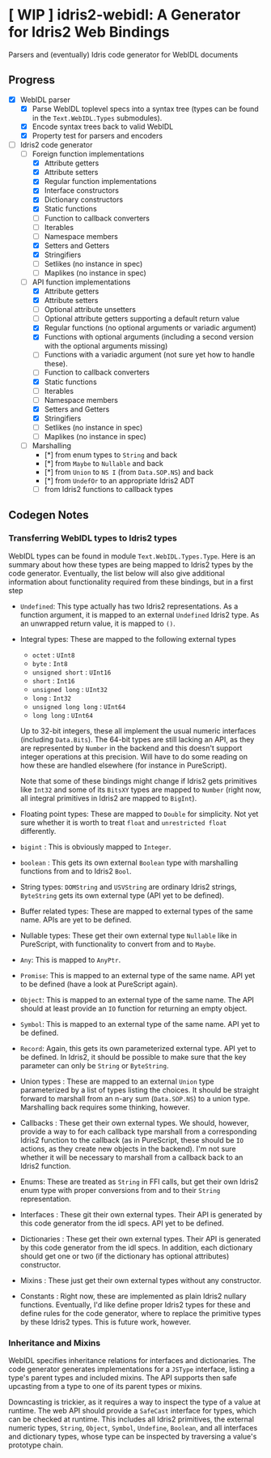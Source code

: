# [ WIP ] idris2-webidl: A Generator for Idris2 Web Bindings

Parsers and (eventually) Idris code generator for WebIDL documents

## Progress

- [x] WebIDL parser
  - [x] Parse WebIDL toplevel specs into a syntax tree
        (types can be found in the `Text.WebIDL.Types` submodules).
  - [x] Encode syntax trees back to valid WebIDL
  - [x] Property test for parsers and encoders
- [ ] Idris2 code generator
  - [ ] Foreign function implementations
    - [x] Attribute getters
    - [x] Attribute setters
    - [x] Regular function implementations
    - [x] Interface constructors
    - [x] Dictionary constructors
    - [x] Static functions
    - [ ] Function to callback converters
    - [ ] Iterables
    - [ ] Namespace members
    - [x] Setters and Getters
    - [x] Stringifiers
    - [ ] Setlikes (no instance in spec)
    - [ ] Maplikes (no instance in spec)
  - [ ] API function implementations
    - [x] Attribute getters
    - [x] Attribute setters
    - [ ] Optional attribute unsetters
    - [ ] Optional attribute getters supporting a default return value
    - [x] Regular functions (no optional arguments or variadic argument)
    - [x] Functions with optional arguments
          (including a second version with the optional arguments
          missing)
    - [ ] Functions with a variadic argument (not sure yet how
          to handle these).
    - [ ] Function to callback converters
    - [x] Static functions
    - [ ] Iterables
    - [ ] Namespace members
    - [x] Setters and Getters
    - [x] Stringifiers
    - [ ] Setlikes (no instance in spec)
    - [ ] Maplikes (no instance in spec)
  - [ ] Marshalling
    - [*] from enum types to `String` and back
    - [*] from `Maybe` to `Nullable` and back
    - [*] from `Union` to `NS I` (from `Data.SOP.NS`) and back
    - [*] from `UndefOr` to an appropriate Idris2 ADT
    - [ ] from Idris2 functions to callback types

## Codegen Notes

### Transferring WebIDL types to Idris2 types

WebIDL types can be found in module `Text.WebIDL.Types.Type`.
Here is an summary about how these types are being mapped to
Idris2 types by the code generator. Eventually, the list below
will also give additional information about functionality
required from these bindings, but in a first step

 * `Undefined`: This type actually has two Idris2 representations.
    As a function argument, it is mapped to an external
    `Undefined` Idris2 type. As an unwrapped return value, it
    is mapped to `()`.

 * Integral types: These are mapped to the following external types
   * `octet` : `UInt8`
   * `byte` : `Int8`
   * `unsigned short` : `UInt16`
   * `short` : `Int16`
   * `unsigned long` : `UInt32`
   * `long` : `Int32`
   * `unsigned long long` : `UInt64`
   * `long long` : `UInt64`

   Up to 32-bit integers, these all implement the usual numeric
   interfaces (including `Data.Bits`). The 64-bit types are
   still lacking an API, as they are represented by `Number`
   in the backend and this doesn't support integer operations
   at this precision. Will have to do some reading on how these
   are handled elsewhere (for instance in PureScript).

   Note that some of these bindings might change if Idris2 gets primitives
   like `Int32` and some of its `BitsXY` types are mapped to `Number`
   (right now, all integral primitives in Idris2 are mapped to `BigInt`).

 * Floating point types: These are mapped to `Double` for
   simplicity. Not yet sure whether it is worth to treat `float`
   and `unrestricted float` differently.

 * `bigint` : This is obviously mapped to `Integer`.

 * `boolean` : This gets its own external `Boolean` type with
    marshalling functions from and to Idris2 `Bool`.

 * String types: `DOMString` and `USVString` are ordinary Idris2
   strings, `ByteString` gets its own external type (API yet to be
   defined).

 * Buffer related types: These are mapped to external types
   of the same name. APIs are yet to be defined.

 * Nullable types: These get their own external type `Nullable`
   like in PureScript, with functionality to convert from
   and to `Maybe`.

 * `Any`: This is mapped to `AnyPtr`.

 * `Promise`: This is mapped to an external type of the same name.
   API yet to be defined (have a look at PureScript again).
   
 * `Object`: This is mapped to an external type of the same name.
   The API should at least provide an `IO` function for returning an
   empty object.

 * `Symbol`: This is mapped to an external type of the same name.
   API yet to be defined.

 * `Record`: Again, this gets its own parameterized external type.
    API yet to be defined. In Idris2, it should be possible to
    make sure that the key parameter can only be `String`
    or `ByteString`.

 * Union types : These are mapped to an external `Union` type
   parameterized by a list of types listing the choices.
   It should be straight forward to marshall from an n-ary sum
   (`Data.SOP.NS`) to a union type. Marshalling back requires some
   thinking, however.

 * Callbacks : These get their own external types. We should, however,
   provide a way to for each callback type marshall from a corresponding
   Idris2 function to the callback (as in PureScript, these should be
   `IO` actions, as they create new objects in the backend). I'm not
   sure whether it will be necessary to marshall from a callback
   back to an Idris2 function.

 * Enums: These are treated as `String` in FFI calls, but
   get their own Idris2 enum type with proper conversions
   from and to their `String` representation.

 * Interfaces : These git their own external types. Their API is generated
   by this code generator from the idl specs.
   API yet to be defined.

 * Dictionaries : These get their own external types. Their API is generated
   by this code generator from the idl specs. In addition, each dictionary
   should get one or two (if the dictionary has optional attributes)
   constructor.

 * Mixins : These just get their own external types without any
   constructor.

 * Constants : Right now, these are implemented as plain Idris2
   nullary functions. Eventually, I'd like define proper Idris2 types
   for these and define rules for the code generator, where to
   replace the primitive types by these Idris2 types. This is future work,
   however.

### Inheritance and Mixins

WebIDL specifies inheritance relations for interfaces and dictionaries.
The code generator generates implementations for a `JSType` interface,
listing a type's parent types and included mixins. The API supports
then safe upcasting from a type to one of its parent types or mixins.

Downcasting is trickier, as it requires a way to inspect the
type of a value at runtime. The web API should provide a `SafeCast` interface
for types, which can be checked at runtime. This includes
all Idris2 primitives, the external numeric types, `String`, `Object`,
`Symbol`, `Undefine`, `Boolean`, and all interfaces and dictionary types,
whose type can be inspected by traversing a value's prototype chain.
